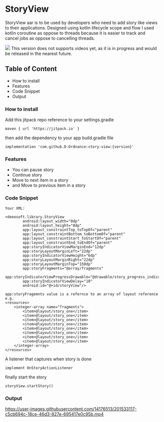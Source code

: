 # StoryView
StoryView aar is to be used by developers who need to add story like views to their applications.
Designed using kotlin lifecycle scope and flow
I used kotlin coroutine as oppose to threads because it is easier to track and cancel jobs as oppose to cancelling threads.

[![](https://jitpack.io/v/D-Ordnance/story-view.svg)](https://jitpack.io/#D-Ordnance/story-view)
This version does not supports videos yet,
as it is in progress and would be released in the nearest future.

## Table of Content
- How to install
- Features
- Code Snippet
- Output

### How to install
Add this jitpack repo reference to your settings.gradle
```
maven { url 'https://jitpack.io' }
```
then add the dependency to your app build.gradle file
```
implementation 'com.github.D-Ordnance:story-view:{version}'
```
### Features
* You can pause story
* Continue story
* Move to next item in a story
* and Move to previous item in a story
### Code Snippet
```
Your XML:

<deeosoft.library.StoryView
        android:layout_width="0dp"
        android:layout_height="0dp"
        app:layout_constraintTop_toTopOf="parent"
        app:layout_constraintBottom_toBottomOf="parent"
        app:layout_constraintStart_toStartOf="parent"
        app:layout_constraintEnd_toEndOf="parent"
        app:storyIndicatorViewMarginEnd="12dp"
        app:storyLayoutMarginLeft="22dp"
        app:storyIndicatorViewHeight="6dp"
        app:storyLayoutMarginRight="22dp"
        app:storyLayoutMarginTop="150dp"
        app:storyFragments="@array/fragments"
        app:storyIndicatorViewProgressDrawable="@drawable/story_progress_indicator_2"
        app:storyIndicatorViewDelay="10"
        android:id="@+id/storyView"/>
        
app:storyFragemnts value is a refernce to an array of layout reference
e.g. 
<resources>
    <integer-array name="fragments">
        <item>@layout/story_one</item>
        <item>@layout/story_one</item>
        <item>@layout/story_one</item>
        <item>@layout/story_one</item>
        <item>@layout/story_one</item>
        <item>@layout/story_one</item>
        <item>@layout/story_one</item>
        <item>@layout/story_one</item>
    </integer-array>
</resources>
```
A listener that captures when story is done
```
implement OnStoryActionListener
```

finally start the story
```
storyView.startStory()
```
### Output
https://user-images.githubusercontent.com/14176513/201533117-c5cb694c-18ce-46d3-827e-695417e0c95b.mp4

